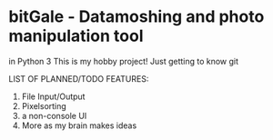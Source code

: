 # bitGale - Datamoshing and photo manipulation tool
in Python 3
This is my hobby project! Just getting to know git

LIST OF PLANNED/TODO FEATURES:
1. File Input/Output
2. Pixelsorting
3. a non-console UI
4. More as my brain makes ideas
